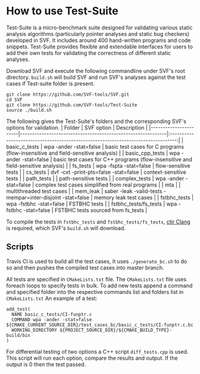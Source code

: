 # How to use Test-Suite

Test-Suite is a micro-benchmark suite designed for validating various static analysis algorithms (particularly pointer analyses and static bug checkers) developed in SVF. It includes around 400 hand-written programs and code snippets. Test-Suite provides flexible and extendable interfaces for users to add their own tests for validating the correctness of different static analyses.


Download SVF and execute the following commandline under SVF's root directory. `build.sh` will build SVF and run SVF's analyses against the test cases if Test-suite folder is present.
```
git clone https://github.com/SVF-tools/SVF.git
cd SVF
git clone https://github.com/SVF-tools/Test-Suite
source ./build.sh
```

The following gives the Test-Suite's folders and the corresponding SVF's options for validation.
| Folder                |  SVF option                                                 | Description                                                                       |
|-----------------------|-------------------------------------------------------------|:---------------------------------------------------------------------------------:|
| basic_c_tests         | wpa -ander -stat=false                                      | basic test cases for C programs (flow-insensitive and field-sensitive analysis)   |
| basic_cpp_tests       | wpa -ander -stat=false                                      | basic test cases for C++ programs (flow-insensitive and field-sensitive analysis) |
| fs_tests              | wpa -fspta -stat=false                                      | flow-sensitive tests                                                              |
| cs_tests              | dvf -cxt -print-pts=false -stat=false                       | context-sensitive tests                                                           |
| path_tests            |                                                             | path-sensitive tests                                                              |
| complex_tests         | wpa -ander -stat=false                                      | complex test cases simplified from real programs                                  |
| mta                   |                                                             | multithreaded test cases                                                          |
| mem_leak              | saber -leak -valid-tests -mempar=inter-disjoint -stat=false | memory leak test cases                                                            |
| fstbhc_tests          | wpa -fstbhc -stat=false                                     | FSTBHC tests                                                                      |
| fstbhc_tests/fs_tests | wpa -fstbhc -stat=false                                     | FSTBHC tests sourced from fs_tests                                                |

To compile the tests in `fstbhc_tests` and `fstbhc_tests/fs_tests`, [ctir Clang](https://github.com/mbarbar/ctir) is required, which SVF's `build.sh` will download.

## Scripts
Travis CI is used to build all the test cases, It uses `./generate_bc.sh` to do so and then pushes the compiled test cases into master branch.

All tests are specified in `CMakeLists.txt` file. The `CMakeLists.txt` file uses foreach loops to specify tests in bulk. To add new tests append a command and specified folder into the respective commands list and folders list in `CMakeLists.txt`
An example of a test:
```
add_test(
  NAME basic_c_tests/CI-funptr.c
  COMMAND wpa -ander -stat=false ${CMAKE_CURRENT_SOURCE_DIR}/test_cases_bc/basic_c_tests/CI-funptr.c.bc
  WORKING_DIRECTORY ${PROJECT_SOURCE_DIR}/${CMAKE_BUILD_TYPE}-build/bin
)
```

For differential testing of two options a C++ script `diff_tests.cpp` is used. This script will run each option, compare the results and output. If the output is 0 then the test passed.

